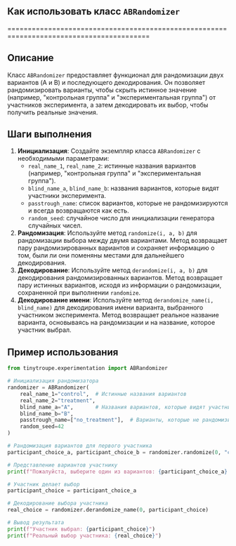 ## Как использовать класс `ABRandomizer`
=========================================================================================

Описание
-------------------------
Класс `ABRandomizer` предоставляет функционал для рандомизации двух вариантов (A и B) и последующего декодирования. 
Он позволяет рандомизировать варианты, чтобы скрыть истинное значение (например, "контрольная группа" и "экспериментальная группа") 
от участников эксперимента, а затем декодировать их выбор, чтобы получить реальные значения. 

Шаги выполнения
-------------------------
1. **Инициализация**: Создайте экземпляр класса `ABRandomizer` с необходимыми параметрами: 
    - `real_name_1`, `real_name_2`:  истинные названия вариантов (например, "контрольная группа" и "экспериментальная группа"). 
    - `blind_name_a`, `blind_name_b`:  названия вариантов, которые видят участники эксперимента. 
    - `passtrough_name`: список вариантов, которые не рандомизируются и всегда возвращаются как есть. 
    - `random_seed`:  случайное число для инициализации генератора случайных чисел.
2. **Рандомизация**: Используйте метод `randomize(i, a, b)` для рандомизации выбора между двумя вариантами. Метод возвращает пару 
    рандомизированных вариантов и сохраняет информацию о том, были ли они поменяны местами для дальнейшего декодирования.
3. **Декодирование**: Используйте метод `derandomize(i, a, b)` для декодирования рандомизированных вариантов. Метод возвращает пару 
    истинных вариантов, исходя из информации о рандомизации, сохраненной при выполнении `randomize`.
4. **Декодирование имени**: Используйте метод `derandomize_name(i, blind_name)` для декодирования имени варианта, выбранного 
    участником эксперимента. Метод возвращает реальное название варианта, основываясь на рандомизации и на 
    название, которое участник выбрал.

Пример использования
-------------------------

```python
from tinytroupe.experimentation import ABRandomizer

# Инициализация рандомизатора
randomizer = ABRandomizer(
    real_name_1="control",  # Истинные названия вариантов
    real_name_2="treatment",
    blind_name_a="A",       # Названия вариантов, которые видят участники
    blind_name_b="B",
    passtrough_name=["no_treatment"],  # Варианты, которые не рандомизируются
    random_seed=42
)

# Рандомизация вариантов для первого участника
participant_choice_a, participant_choice_b = randomizer.randomize(0, "control", "treatment")

# Представление вариантов участнику
print(f"Пожалуйста, выберите один из вариантов: {participant_choice_a} или {participant_choice_b}")

# Участник делает выбор
participant_choice = participant_choice_a

# Декодирование выбора участника
real_choice = randomizer.derandomize_name(0, participant_choice)

# Вывод результата
print(f"Участник выбрал: {participant_choice}")
print(f"Реальный выбор участника: {real_choice}")

```